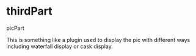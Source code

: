 # thirdPart
picPart

This is something like a plugin used to display the pic with different ways including waterfall display or cask display.  
